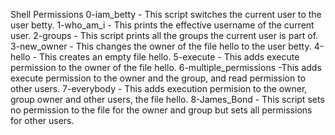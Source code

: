 Shell Permissions
0-iam_betty - This script switches the current user to the user betty.
1-who_am_i - This prints the effective username of the current user.
2-groups - This script prints all the groups the current user is part of.
3-new_owner - This changes the owner of the file hello to the user betty.
4-hello - This creates an empty file hello.
5-execute - This adds execute permission to the owner of the file hello.
6-multiple_permissions -This adds execute permission to the owner and the group, and read permission to other users.
7-everybody - This adds execution permision to the owner, group owner and other users, the file hello.
8-James_Bond - This script sets no permission to the file for the owner and group but sets all permissions for other users.
